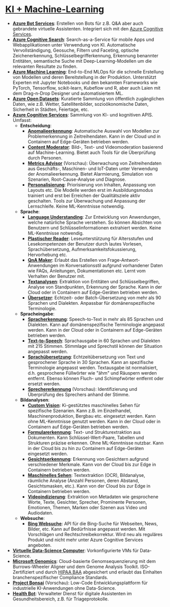 # [KI + Machine-Learning]

* **[Azure Bot Services]**: Erstellen von Bots für z.B. Q&A aber auch gebrandete
    virtuelle Assistenten. Integriert sich mit den [Azure Cognitive
    Services](#cognitive).
* **[Azure Cognitive Search]**: Search-as-a-Service für mobile Apps und
    Webapplikationen unter Verwendung von KI. Automatische Vervollständigung,
    Geosuche, Filtern und Faceting, optische Zeichenerkennung,
    Schlüsselbegrifferkennung, Erkennung benannter Entitäten, semantische
    Suche mit Deep-Learning-Modellen um die relevanten Resultate zu finden.
* **[Azure Machine Learning]**: End-to-End MLOps
    für die schnelle Erstellung von Modellen und deren Bereitstellung in der
    Produktion. Unterstützt Experten mit Jupyter Notebooks und den bekannten
    Frameworks wie PyTorch, Tensorflow, scikit-learn, Kubeflow und R, aber
    auch Laien mit dem Drag-n-Drop Designer und automatisiertem ML.
* **[Azure Open Datasets]**: Kuratierte Sammlung von öffentlich zugänglichen
    Daten, wie z.B. Wetter, Satellitenbilder, sozioökonomische Daten,
    Sicherheit in Städten, Feiertage, etc.
* **[Azure Cognitive Services]**: Sammlung von KI- und
    kognitiven APIS. Umfasst:
  * **Entscheidung**:
    * **[Anomalieerkennung]**: Automatische Auswahl von Modellen zur
        Problemerkennung in Zeitreihendaten. Kann in der Cloud und in
        Containern auf Edge-Geräten betrieben werden.
    * **[Content Moderator]**: Bild-, Text- und Videomoderation basierend auf
        Machine-Learning. Bietet auch Tools für die Überprüfung durch
        Personen.
    * **[Metrics Advisor]** (Vorschau): Überwachung von Zeitreihendaten aus
        Geschäfts-, Maschinen- und IoT-Daten unter Verwendung der
        Anomalieerkennung. Bietet Alarmierung, Simulation von Szenarien,
        Root-Cause-Analyse und Diagnose.
    * **[Personalisierung]**: Priorisierung von Inhalten, Anpassung von Layouts
        etc. Die Modelle werden erst im Ausbildungsmodus trainiert und erst
        bei Erreichen der Qualitätsziele aktiv geschalten. Tools zur
        Überwachung und Anpassung der Lernschleife. Keine ML-Kenntnisse
        notwendig.
  * **Sprache**:
    * **[Language Understanding]**: Zur Entwicklung von Anwendungen, welche
        natürliche Sprache verstehen. So können Absichten von Benutzern und
        Schlüsselinformationen extrahiert werden. Keine ML-Kenntnisse
        notwendig.
    * **[Plastischer Reader]**: Leseunterstützung für Altersstufen und
        Lesekompetenzen der Benutzer durch lautes Vorlesen,
        Sprachübersetzung, Aufmerksamkeitsfokussierung, Hervorhebung etc.
    * **[QnA Maker]**: Erlaubt das Erstellen von Frage-Antwort-Anwendungen im
        Konversationsstil aufgrund vorhandener Daten wie FAQs, Anleitungen,
        Dokumentationen etc. Lernt vom Verhalten der Benutzer mit.
    * **[Textanalysen]**: Extraktion von Entitäten und Schlüsselbegriffen,
        Analyse von Standpunkten, Erkennung der Sprache. Kann in der Cloud
        oder in Containern auf Edge-Geräten betrieben werden.
    * **[Übersetzer]**: Echtzeit- oder Batch-Übersetzung von mehr als 90
        Sprachen und Dialekten. Anpassbar für domänenspezifische
        Terminologie.
  * **Spracheingabe**:
    * **[Spracherkennung]**: Speech-to-Text in mehr als 85 Sprachen und
        Dialekten. Kann auf domänenspezifische Terminologie angepasst werden.
        Kann in der Cloud oder in Containern auf Edge-Geräten betrieben
        werden.
    * **[Text-to-Speech]**: Sprachausgabe in 60 Sprachen und Dialekten mit 215
        Stimmen. Stimmlage und Sprechstil können der Situation angepasst
        werden.
    * **[Sprachübersetzung]**: Echtzeitübersetzung von Text und gesprochener
        Sprache in 30 Sprachen. Kann an spezifische Terminologie angepasst
        werden. Textausgabe ist normalisiert, d.h. gesprochene Füllwörter wie
        "ähm" und Räuspern werden entfernt. Ebenso können Fluch- und
        Schimpfwörter entfernt oder ersetzt werden.
    * **[Sprechererkennung]** (Vorschau): Identifizierung und Überprüfung des
        Sprechers anhand der Stimme.
  * **Bildanalysen**:
    * **[Custom Vision]**: Ki-gestütztes maschinelles Sehen für spezifische
        Szenarien. Kann z.B. im Einzelhandel, Maschinenproduktion, Bergbau
        etc. eingesetzt werden. Kann ohne ML-Kenntnisse genutzt werden. Kann
        in der Cloud oder in Containern auf Edge-Geräten betrieben werden.
    * **[Formularerkennung]**: Text- und Strukturextraktion aus Dokumenten. Kann
        Schlüssel-Wert-Paare, Tabellen und Strukturen präzise erkennen. Ohne
        ML-Kenntnisse nutzbar. Kann in der Cloud bis zu hin zu Containern auf
        Edge-Geräten eingesetzt werden.
    * **[Gesichtserkennung]**: Erkennung von Gesichtern aufgrund verschiedener
        Merkmale. Kann von der Cloud bis zur Edge in Containern betrieben
        werden.
    * **[Maschinelles Sehen]**: Textextraktion (OCR), Bildanalyse, räumliche
        Analyse (Anzahl Personen, deren Abstand, Gesichtsmasken, etc.). Kann
        von der Cloud bis zur Edge in Containern betrieben werden.
    * **[Videoindizierung]**: Extraktion von Metadaten wie gesprochene Worte,
        Texte, Gesichter, Sprecher, Prominente Personen, Emotionen, Themen,
        Marken oder Szenen aus Video und Audiodaten.
  * **Websuche**:
    * **[Bing Websuche]**: API für die Bing-Suche für Webseiten, News, Bilder,
        etc. Kann auf Bedürfnisse angepasst werden. Mit Vorschlägen und
        Rechtschreibekorrektur. Wird neu als reguläres Produkt und nicht mehr
        unter Azure Cognitive Services angeboten.
* **[Virtuelle Data-Science Computer]**: Vorkonfigurierte VMs für Data-Science.
* **[Microsoft Genomics]**: Cloud-basierte Genomsequenzierung mit dem
    Burrows-Wheeler Aligner und dem Genome Analysis Toolkit. ISO-Zertifiziert
    und durch [HIPAA BAA] abgesichert und erlaubt das Einhalten
    branchenspezifischer Compliance Standards.
* **[Project Bonsai]** (Vorschau): Low-Code Entwicklungsplattform für
    industrielle KI-Anwendungen ohne Data-Science.
* **[Health Bot]**: Verwalteter Dienst für digitale Assistenten im
    Gesundheitsbereich, z.B. für Triageprotokolle.

[KI + Machine-Learning]: https://azure.microsoft.com/de-de/services/#ai-machine-learning
[Azure Bot Services]: https://azure.microsoft.com/de-de/services/bot-services/
[Azure Cognitive Search]: https://azure.microsoft.com/de-de/services/search/
[Azure Machine Learning]: https://azure.microsoft.com/de-de/services/machine-learning/
[Azure Open Datasets]: https://azure.microsoft.com/de-de/services/open-datasets/
[Azure Cognitive Services]: https://azure.microsoft.com/de-de/services/cognitive-services/
[Anomalieerkennung]: https://azure.microsoft.com/de-de/services/cognitive-services/anomaly-detector/
[Content Moderator]: https://azure.microsoft.com/de-de/services/cognitive-services/content-moderator/
[Metrics Advisor]: https://azure.microsoft.com/en-us/services/cognitive-services/metrics-advisor/
[Personalisierung]: https://azure.microsoft.com/de-de/services/cognitive-services/personalizer/
[Language Understanding]: https://azure.microsoft.com/de-de/services/cognitive-services/language-understanding-intelligent-service/
[Plastischer Reader]: https://azure.microsoft.com/de-de/services/cognitive-services/immersive-reader/
[QnA Maker]: https://azure.microsoft.com/de-de/services/cognitive-services/qna-maker/
[Textanalysen]: https://azure.microsoft.com/de-de/services/cognitive-services/text-analytics/
[Übersetzer]: https://azure.microsoft.com/de-de/services/cognitive-services/translator/
[Spracherkennung]: https://azure.microsoft.com/de-de/services/cognitive-services/speech-to-text/
[Text-to-Speech]: https://azure.microsoft.com/de-de/services/cognitive-services/text-to-speech/
[Sprachübersetzung]: https://azure.microsoft.com/de-de/services/cognitive-services/speech-translation/
[Sprechererkennung]: https://azure.microsoft.com/de-de/services/cognitive-services/speech-translation/
[Custom Vision]: https://azure.microsoft.com/de-de/services/cognitive-services/custom-vision-service/
[Formularerkennung]: https://azure.microsoft.com/de-de/services/cognitive-services/form-recognizer/
[Gesichtserkennung]: https://azure.microsoft.com/de-de/services/cognitive-services/face/
[Maschinelles Sehen]: https://azure.microsoft.com/de-de/services/cognitive-services/computer-vision/
[Videoindizierung]: https://azure.microsoft.com/de-de/services/media-services/video-indexer/
[Bing Websuche]: https://www.microsoft.com/en-us/bing/apis
[Virtuelle Data-Science Computer]: https://azure.microsoft.com/de-de/services/virtual-machines/data-science-virtual-machines/
[Microsoft Genomics]: https://azure.microsoft.com/de-de/services/genomics/
[HIPAA BAA]: https://docs.microsoft.com/en-us/compliance/regulatory/offering-hipaa-hitech
[Project Bonsai]: https://azure.microsoft.com/de-de/services/project-bonsai/
[Health Bot]: https://azure.microsoft.com/de-de/services/bot-services/health-bot/
